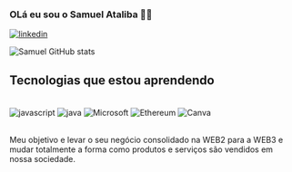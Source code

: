 
### OLá eu sou o Samuel Ataliba 👋🏾

[![linkedin](https://img.shields.io/badge/LinkedIn-0077B5?style=for-the-badge&logo=linkedin&logoColor=white)](https://www.linkedin.com/in/samuel-ataliba/)

![Samuel GitHub stats](https://github-readme-stats.vercel.app/api?username=samuelataliba&show_icons=true&theme=dracula)


## Tecnologias que estou aprendendo 

<div style="display: inline_block"><br/>
<img align="center" alt="javascript" src="https://img.shields.io/badge/JavaScript-F7DF1E?style=for-the-badge&logo=javascript&logoColor=black" />
  <img align="center" alt="java" src="https://img.shields.io/badge/Java-ED8B00?style=for-the-badge&logo=openjdk&logoColor=white" />
  <img align="center" alt="Microsoft" src="https://img.shields.io/badge/Microsoft-666666?style=for-the-badge&logo=microsoft&logoColor=white" />
<img align="center" alt="Ethereum" src="https://img.shields.io/badge/Ethereum-3C3C3D?style=for-the-badge&logo=Ethereum&logoColor=white" />
<img align="center" alt="Canva" src="https://img.shields.io/badge/Canva-%2300C4CC.svg?&style=for-the-badge&logo=Canva&logoColor=white" />


  
</div><br/> 

Meu objetivo e levar o seu negócio consolidado na WEB2 para a WEB3 e mudar totalmente a forma como produtos e serviços são vendidos em nossa sociedade. 
